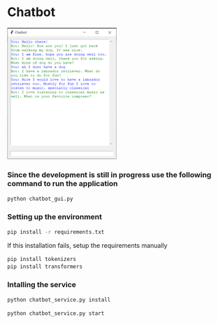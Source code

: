 # Chatbot

<img src="image.png" width="250" height="300">

### Since the development is still in progress use the following command to run the application
```bash
python chatbot_gui.py
```


### Setting up the environment
```bash
pip install -r requirements.txt
```
If this installation fails, setup the requirements manually

```bash
pip install tokenizers
pip install transformers
```

### Intalling the service
```bash
python chatbot_service.py install
```
```bash
python chatbot_service.py start
```

